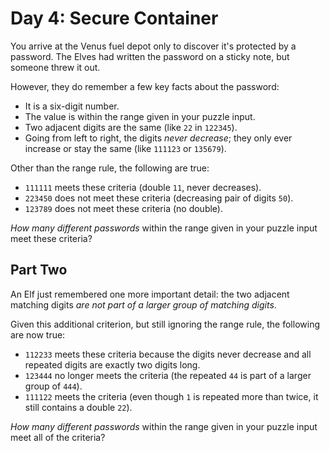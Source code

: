 # Day 4: Secure Container

You arrive at the Venus fuel depot only to discover it's protected by a
password. The Elves had written the password on a sticky note, but someone threw
it out.

However, they do remember a few key facts about the password:

-   It is a six-digit number.
-   The value is within the range given in your puzzle input.
-   Two adjacent digits are the same (like `22` in `122345`).
-   Going from left to right, the digits _never decrease_; they only ever
    increase or stay the same (like `111123` or `135679`).

Other than the range rule, the following are true:

-   `111111` meets these criteria (double `11`, never decreases).
-   `223450` does not meet these criteria (decreasing pair of digits `50`).
-   `123789` does not meet these criteria (no double).

_How many different passwords_ within the range given in your puzzle input meet
these criteria?

## Part Two

An Elf just remembered one more important detail: the two adjacent matching
digits _are not part of a larger group of matching digits_.

Given this additional criterion, but still ignoring the range rule, the
following are now true:

-   `112233` meets these criteria because the digits never decrease and all
    repeated digits are exactly two digits long.
-   `123444` no longer meets the criteria (the repeated `44` is part of a
    larger group of `444`).
-   `111122` meets the criteria (even though `1` is repeated more than twice, it
    still contains a double `22`).

_How many different passwords_ within the range given in your puzzle input meet
all of the criteria?
